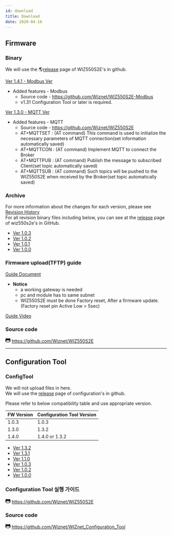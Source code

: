 ```yaml
---
id: download
title: Download
date: 2020-04-16
---
```


## Firmware

### Binary

We will use the 🌎[release](https://github.com/Wiznet/WIZ550S2E/releases) page of WIZ550S2E's in github.

<a href="https://github.com/Wiznet/WIZ550S2E-Modbus/releases/download/v1.4.1/Binary_v141.zip" target="_blank">Ver 1.4.1 - Modbus Ver</a>
 - Added features - Modbus
    - Source code - https://github.com/Wiznet/WIZ550S2E-Modbus
    - v1.31 Configuration Tool or later is required.

<a href="https://github.com/Wiznet/WIZ550S2E/releases/download/v1.3.0/Binary_v130.zip" target="_blank">Ver 1.3.0 - MQTT Ver</a>
  - Added features - MQTT
    - Source code - https://github.com/Wiznet/WIZ550S2E
    - AT+MQTTSET : (AT command) This command is used to initialize the necessary parameters of MQTT connection(set information automatically saved)
    - AT+MQTTCON : (AT command) Implement MQTT to connect the Broker
    - AT+MQTTPUB : (AT command) Publish the message to subscribed Client(set topic automatically saved)
    - AT+MQTTSUB : (AT command) Such topics will be pushed to the WIZ550S2E when received by the Broker(set topic automatically saved)

### Archive

For more information about the changes for each version, please see
[Revision History](https://github.com/Wiznet/WIZ550S2E/blob/master/README.md#RevisionHistory)  
For all revision binary files including below, you can see at the
[release](https://github.com/Wiznet/WIZ550S2E/releases) page of
wiz550s2e's in GitHub.

  - <a href="/img/products/wiz550s2e/binary_v1.0.3.zip" target="_blank">Ver 1.0.3</a>
  - <a href="/img/products/wiz550s2e/binary_v1.0.2.zip" target="_blank">Ver 1.0.2</a>
  - <a href="/img/products/wiz550s2e/binary_v1.0.1.zip" target="_blank">Ver 1.0.1</a>
  - <a href="/img/products/wiz550s2e/wiz550s2e.zip" target="_blank">Ver 1.0.0</a>

### Firmware upload(TFTP) guide

<a href="/img/products/wiz550s2e/wiz550s2e_fw_uploading_tftp.pdf" target="_blank">Guide Document</a>  

-  **Notice**
   - a working gateway is needed
   - pc and module has to same subnet
   - WIZ550S2E must be done Factory reset, After a firmware update. (Factory reset pin Active Low > 5sec)

[Guide Video](/img/products/wiz550s2e/without_subtitle.mp4)

### Source code

![](/img/products/w5500/w5500_evb/icons/github.png)
<https://github.com/Wiznet/WIZ550S2E>

-----

## Configuration Tool

### ConfigTool

We will not upload files in here.  
We will use the [release](https://github.com/Wiznet/WIZnet_Configuration_Tool/releases)
page of configuration's in github.  

Please refer to below compatibility table and use appropriate version.

| FW Version | Configuration Tool Version |
|------------|----------------------------|
| 1.0.3      | 1.0.3                      |
| 1.3.0      | 1.3.2                      |
| 1.4.0      | 1.4.0 or 1.3.2             |



- [Ver 1.3.2](https://github.com/Wiznet/WIZnet_Configuration_Tool/releases/download/1.3.2/WIZnet_Configuration_Tool.jar)
- [Ver 1.3.1](https://github.com/Wiznet/WIZnet_Configuration_Tool/releases/download/v1.3.1/WIZnet_Configuration_Tool.jar)  
- <a href="/img/products/wiz550s2e/wiznet_configuration_tool_ver1.10.zip" target="_blank">Ver 1.1.0</a>  
- <a href="/img/products/wiz550sr/wiz550sr_download/wiznet_configuration_tool_ver1.03.zip" target="_blank">Ver 1.0.3</a>  
- <a href="/img/products/wiz550s2e/wiznet_configuration_tool_ver1.02.zip" target="_blank">Ver 1.0.2</a>  
- <a href="/img/products/wiz550s2e/wiz550s2e_configuration_tool_ver1.00_0724.zip" target="_blank">Ver 1.0.0</a>


### Configuration Tool 실행 가이드

![](/img/github.png)
<https://github.com/Wiznet/WIZ550S2E>

### Source code

![](/img/github.png)
<https://github.com/Wiznet/WIZnet_Configuration_Tool>
